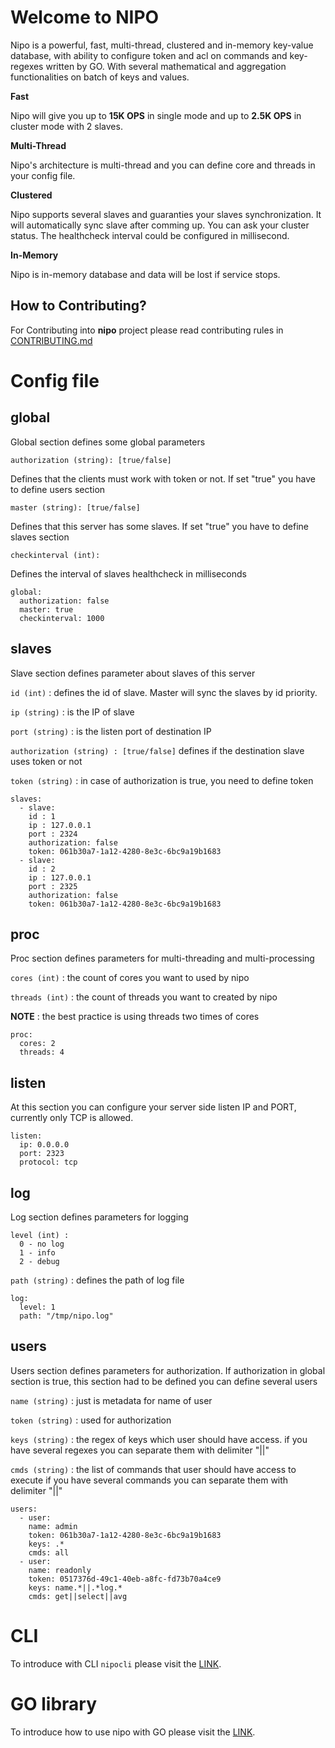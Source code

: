 # Welcome to NIPO

Nipo is a powerful, fast, multi-thread, clustered and in-memory key-value database, with ability to configure token and acl on commands and key-regexes written by GO.
With several mathematical and aggregation functionalities on batch of keys and values.

**Fast**

Nipo will give you up to **15K OPS** in single mode and up to **2.5K OPS** in cluster mode with 2 slaves.

**Multi-Thread**

Nipo's architecture is multi-thread and you can define core and threads in your config file.

**Clustered**

Nipo supports several slaves and guaranties your slaves synchronization. It will automatically sync slave after comming up. You can ask your cluster status. The healthcheck interval could be configured in millisecond.

**In-Memory**

Nipo is in-memory database and data will be lost if service stops.

## How to Contributing?

For Contributing into **nipo** project please read contributing rules in [CONTRIBUTING.md](/CONTRIBUTING.md)

# Config file
## global
Global section defines some global parameters

`authorization (string): [true/false]`

Defines that the clients must work with token or not. If set "true" you have to define users section

`master (string): [true/false]`

Defines that this server has some slaves. If set "true" you have to define slaves section

`checkinterval (int):`

Defines the interval of slaves healthcheck in milliseconds

    global:  
      authorization: false
      master: true
      checkinterval: 1000



## slaves
Slave section defines parameter about slaves of this server

`id (int)` : defines the id of slave. Master will sync the slaves by id priority.

`ip (string)` : is the IP of slave

`port (string)` : is the listen port of destination IP

`authorization (string) : [true/false]` defines if the destination slave uses token or not

`token (string)` : in case of authorization is true, you need to define token


    slaves:
      - slave:
        id : 1
        ip : 127.0.0.1
        port : 2324
        authorization: false
        token: 061b30a7-1a12-4280-8e3c-6bc9a19b1683
      - slave:
        id : 2
        ip : 127.0.0.1
        port : 2325
        authorization: false
        token: 061b30a7-1a12-4280-8e3c-6bc9a19b1683


## proc
Proc section defines parameters for multi-threading and multi-processing

`cores (int)` : the count of cores you want to used by nipo

`threads (int)` : the count of threads you want to created by nipo

**NOTE** : the best practice is using threads two times of cores

    proc:
      cores: 2
      threads: 4


## listen
At this section you can configure your server side listen IP and PORT, currently only TCP is allowed.

    listen:
      ip: 0.0.0.0
      port: 2323
      protocol: tcp

## log
Log section defines parameters for logging

    level (int) :
      0 - no log
      1 - info
      2 - debug

`path (string)` : defines the path of log file

    log:
      level: 1
      path: "/tmp/nipo.log"

## users
Users section defines parameters for authorization. 
If authorization in global section is true, this section had to be defined
you can define several users

`name (string)` : just is metadata for name of user

`token (string)` : used for authorization

`keys (string)` : the regex of keys which user should have access.
                if you have several regexes you can separate them with delimiter "||"

`cmds (string)` : the list of commands that user should have access to execute
                if you have several commands you can separate them with delimiter "||"

    users:
      - user:
        name: admin
        token: 061b30a7-1a12-4280-8e3c-6bc9a19b1683
        keys: .*
        cmds: all
      - user:
        name: readonly
        token: 0517376d-49c1-40eb-a8fc-fd73b70a4ce9
        keys: name.*||.*log.*
        cmds: get||select||avg

# CLI

To introduce with CLI `nipocli` please visit the [LINK](https://github.com/NipoDB/nipocli).

# GO library

To introduce how to use nipo with GO please visit the [LINK](https://github.com/NipoDB/nipolib/tree/master).
